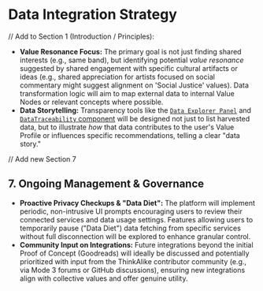 # Data Integration Strategy

// Add to Section 1 (Introduction / Principles):

* **Value Resonance Focus:** The primary goal is not just finding shared interests (e.g., same band), but identifying potential *value resonance* suggested by shared engagement with specific cultural artifacts or ideas (e.g., shared appreciation for artists focused on social commentary might suggest alignment on 'Social Justice' values). Data transformation logic will aim to map external data to internal Value Nodes or relevant concepts where possible.
* **Data Storytelling:** Transparency tools like the [`Data Explorer Panel`](../../guides/ui_component_specs/data_explorer_panel.md) and [`DataTraceability` component](../../components/ui_components/data_traceability.md) will be designed not just to list harvested data, but to illustrate *how* that data contributes to the user's Value Profile or influences specific recommendations, telling a clear "data story."

// Add new Section 7

## 7. Ongoing Management & Governance

* **Proactive Privacy Checkups & "Data Diet":** The platform will implement periodic, non-intrusive UI prompts encouraging users to review their connected services and data usage settings. Features allowing users to temporarily pause ("Data Diet") data fetching from specific services without full disconnection will be explored to enhance granular control.
* **Community Input on Integrations:** Future integrations beyond the initial Proof of Concept (Goodreads) will ideally be discussed and potentially prioritized with input from the ThinkAlike contributor community (e.g., via Mode 3 forums or GitHub discussions), ensuring new integrations align with collective values and offer genuine utility.
